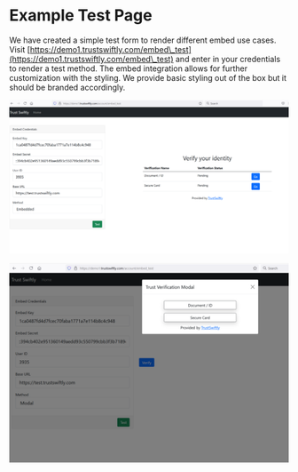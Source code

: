 # Example Test Page

We have created a simple test form to render different embed use cases. Visit [https://demo1.trustswiftly.com/embed\_test](https://demo1.trustswiftly.com/embed\_test) and enter in your credentials to render a test method. The embed integration allows for further customization with the styling. We provide basic styling out of the box but it should be branded accordingly.&#x20;

![Embed Example](<.gitbook/assets/image (33).png>)

![Button and Modal Example](<.gitbook/assets/image (36).png>)
